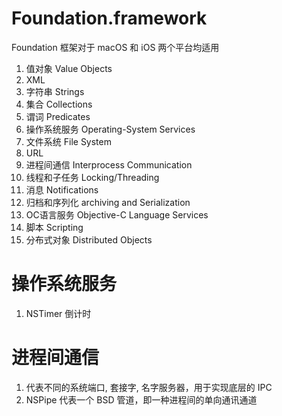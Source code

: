 # Foundation.framework

Foundation 框架对于 macOS 和 iOS 两个平台均适用

1. 值对象 Value Objects
2. XML
3. 字符串 Strings
4. 集合 Collections
5. 谓词 Predicates
6. 操作系统服务 Operating-System Services
7. 文件系统 File System
8. URL
9. 进程间通信 Interprocess Communication
1. 线程和子任务 Locking/Threading
2. 消息 Notifications
3. 归档和序列化 archiving and Serialization
4. OC语言服务 Objective-C Language Services
5. 脚本 Scripting
6. 分布式对象 Distributed Objects

# 操作系统服务

1. NSTimer 倒计时

# 进程间通信

1. 代表不同的系统端口, 套接字, 名字服务器，用于实现底层的 IPC
2. NSPipe 代表一个 BSD 管道，即一种进程间的单向通讯通道
